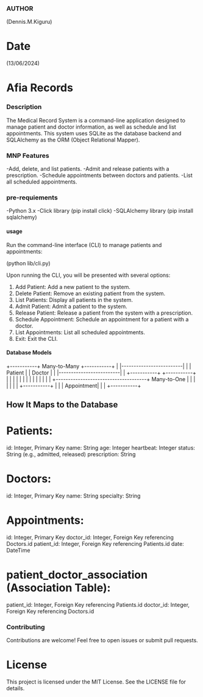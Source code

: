 ### AUTHOR
(Dennis.M.Kiguru)

# Date
(13/06/2024)

# Afia Records

### Description
The Medical Record System is a command-line application designed to manage patient and doctor information, as well as schedule and list appointments. This system uses SQLite as the database backend and SQLAlchemy as the ORM (Object Relational Mapper).

### MNP Features
-Add, delete, and list patients.
-Admit and release patients with a prescription.
-Schedule appointments between doctors and patients.
-List all scheduled appointments.


### pre-requiements 
-Python 3.x
-Click library (pip install click)
-SQLAlchemy library (pip install sqlalchemy)

#### usage
Run the command-line interface (CLI) to manage patients and appointments:

(python lib/cli.py)

Upon running the CLI, you will be presented with several options:

1. Add Patient: Add a new patient to the system.
1. Delete Patient: Remove an existing patient from the system.
1. List Patients: Display all patients in the system.
1. Admit Patient: Admit a patient to the system.
1. Release Patient: Release a patient from the system with a prescription.
1. Schedule Appointment: Schedule an appointment for a patient with a doctor.
1. List Appointments: List all scheduled appointments.
1. Exit: Exit the CLI.


#### Database Models


  +-----------+      Many-to-Many       +-----------+
  |           |-------------------------|           |
  |  Patient  |                         |   Doctor  |
  |           |-------------------------|           |
  +-----------+                         +-----------+
       |                                     |
       |                                     |
       |                                     |
       |                                     |
       |                                     |
       |                                     |
       |                                     |
       +-------------------------------------+
                       Many-to-One
                          |
                          |
                          |
                          |
                          |
                          |
                          |
                     +-----------+
                     |           |
                     | Appointment|
                     |           |
                     +-----------+




## How It Maps to the Database
# Patients:

id: Integer, Primary Key
name: String
age: Integer
heartbeat: Integer
status: String (e.g., admitted, released)
prescription: String


# Doctors:

id: Integer, Primary Key
name: String
specialty: String


# Appointments:

id: Integer, Primary Key
doctor_id: Integer, Foreign Key referencing Doctors.id
patient_id: Integer, Foreign Key referencing Patients.id
date: DateTime


# patient_doctor_association (Association Table):

patient_id: Integer, Foreign Key referencing Patients.id
doctor_id: Integer, Foreign Key referencing Doctors.id



### Contributing
Contributions are welcome! Feel free to open issues or submit pull requests.

# License
This project is licensed under the MIT License. See the LICENSE file for details.